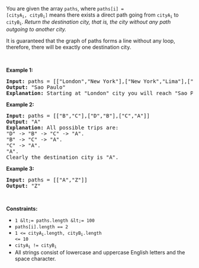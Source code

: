 You are given the array `` paths ``, where <code>paths[i] = [cityA<sub>i</sub>, cityB<sub>i</sub>]</code> means there exists a direct path going from <code>cityA<sub>i</sub></code> to <code>cityB<sub>i</sub></code>. _Return the destination city, that is, the city without any path outgoing to another city._

It is guaranteed that the graph of paths forms a line without any loop, therefore, there will be exactly one destination city.

&nbsp;

__Example 1:__

<pre>
<strong>Input:</strong> paths = [["London","New York"],["New York","Lima"],["Lima","Sao Paulo"]]
<strong>Output:</strong> "Sao Paulo" 
<strong>Explanation:</strong> Starting at "London" city you will reach "Sao Paulo" city which is the destination city. Your trip consist of: "London" -&gt; "New York" -&gt; "Lima" -&gt; "Sao Paulo".
</pre>

__Example 2:__

<pre>
<strong>Input:</strong> paths = [["B","C"],["D","B"],["C","A"]]
<strong>Output:</strong> "A"
<strong>Explanation:</strong> All possible trips are:&nbsp;
"D" -&gt; "B" -&gt; "C" -&gt; "A".&nbsp;
"B" -&gt; "C" -&gt; "A".&nbsp;
"C" -&gt; "A".&nbsp;
"A".&nbsp;
Clearly the destination city is "A".
</pre>

__Example 3:__

<pre>
<strong>Input:</strong> paths = [["A","Z"]]
<strong>Output:</strong> "Z"
</pre>

&nbsp;

__Constraints:__

*   `` 1 &lt;= paths.length &lt;= 100 ``
*   `` paths[i].length == 2 ``
*   <code>1 &lt;= cityA<sub>i</sub>.length, cityB<sub>i</sub>.length &lt;= 10</code>
*   <code>cityA<sub>i</sub> != cityB<sub>i</sub></code>
*   All strings consist of lowercase and uppercase English letters and the space character.